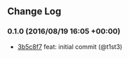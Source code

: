 ## Change Log

### 0.1.0 (2016/08/19 16:05 +00:00)
- [3b5c8f7](https://github.com/t1st3/desktop-env/commit/3b5c8f703e476859b30408849430e7be5cbb7a0b) feat: initial commit (@t1st3)